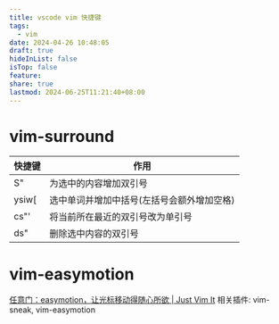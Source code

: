 ```yaml
---
title: vscode vim 快捷键
tags:
  - vim
date: 2024-04-26 10:48:05
draft: true
hideInList: false
isTop: false
feature: 
share: true
lastmod: 2024-06-25T11:21:40+08:00
---
```

# vim-surround

| 快捷键   | 作用                     |
| ----- | ---------------------- |
| S"    | 为选中的内容增加双引号            |
| ysiw[ | 选中单词并增加中括号(左括号会额外增加空格) |
| cs"'  | 将当前所在最近的双引号改为单引号       |
| ds"   | 删除选中内容的双引号             |

# vim-easymotion

[任意门：easymotion，让光标移动得随心所欲 | Just Vim It](https://vim.nauxscript.com/vim/day-9.html#%E6%8F%92%E4%BB%B6%EF%BC%9Avim-easymotion)
相关插件: vim-sneak, vim-easymotion
